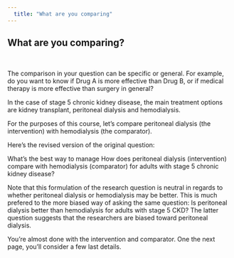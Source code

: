 ```yaml
---
  title: "What are you comparing"
---
```



## What are you comparing?

<br>

The comparison in your question can be specific or general. For example, do you want to know if Drug A is more effective than Drug B, or if medical therapy is more effective than surgery in general? 

In the case of stage 5 chronic kidney disease, the main treatment options are kidney transplant, peritoneal dialysis and hemodialysis. 

For the purposes of this course, let’s compare peritoneal dialysis (the intervention) with hemodialysis (the comparator). 

Here’s the revised version of the original question:

What’s the best way to manage  How does peritoneal dialysis (intervention) compare with hemodialysis (comparator) for adults with stage 5 chronic kidney disease?

Note that this formulation of the research question is neutral in regards to whether peritoneal dialysis or hemodialysis may be better. This is much prefered to the more biased way of asking the same question: Is peritoneal dialysis better than hemodialysis for adults with stage 5 CKD? The latter question suggests that the researchers are biased toward peritoneal dialysis.

You’re almost done with the intervention and comparator. One the next page, you’ll consider a few last details. 
